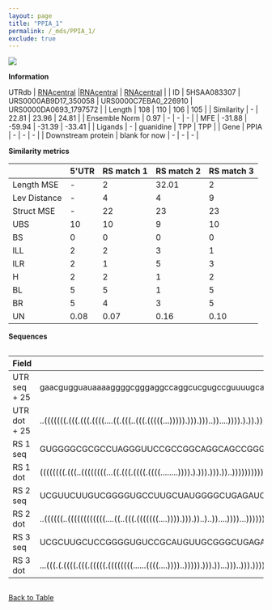 ```yaml
---
layout: page
title: "PPIA_1"
permalink: /_mds/PPIA_1/
exclude: true
---
```




![](../../alns_9.28.22/aln_5HSAA083307_0.982.png?raw=true)


**Information**
<div style="overflow-x:auto;" markdown="block>
| | 5'UTR       | RS match 1   | RS match 2  | RS match 3 |
| ---- | ----------- | ----------- | ----------- | ----------- |
| Link | <a href="http://utrdb.ba.itb.cnr.it/getutr/5HSAA083307/1" target="_blank" rel="noopener noreferrer">UTRdb</a>   | <a href="https://rnacentral.org/rna/URS0000AB9D17/350058" target="_blank" rel="noopener noreferrer">RNAcentral</a>     |<a href="https://rnacentral.org/rna/URS0000C7EBA0/226910" target="_blank" rel="noopener noreferrer">RNAcentral</a>  | <a href="https://rnacentral.org/rna/URS0000DA0693/1797572" target="_blank" rel="noopener noreferrer">RNAcentral</a>   |
| ID | 5HSAA083307     | URS0000AB9D17_350058     | URS0000C7EBA0_226910     | URS0000DA0693_1797572     |
| Length | 108     |  110    | 106   |  105    |
| Similarity | - | 22.81 | 23.96 | 24.81 |
| Ensemble Norm | 0.97 | - | - | - |
| MFE | -31.88 | -59.94 | -31.39 | -33.41 |
| Ligands | - | guanidine | TPP | TPP |
| Gene | PPIA | - | - | - |
| Downstream protein | blank for now    |    -    | -  | - |
</div>

**Similarity metrics**

| | 5'UTR       | RS match 1   | RS match 2  | RS match 3 |
| ---- | ----------- | ----------- | ----------- | ----------- |
| Length MSE | - | 2 | 32.01 | 2 |
| Lev Distance | - | 4 | 4 | 9 |
| Struct MSE | - | 22 | 23 | 23 |
| UBS| 10 | 10 | 9 | 10 |
| BS | 0 | 0 | 0 | 0 |
| ILL | 2 | 2 | 3 | 1 |
| ILR | 2 | 1 | 5 | 3 |
| H | 2 | 2 | 1 | 2 |
| BL | 5 | 5 | 1 | 5 |
| BR | 5 | 4 | 3 | 5 |
| UN | 0.08 | 0.07 | 0.16 | 0.10 |

**Sequences**


<div style="overflow-x:auto;">

<table>
<colgroup>
<col width="30%" />
<col width="70%" />
</colgroup>
<thead>
<tr class="header">
<th>Field</th>
<th>Description</th>
</tr>
</thead>
<tbody>
<tr>
<td markdown="span">UTR seq + 25 </td>
<td markdown="span"> gaacgugguauaaaaggggcgggaggccaggcucgugccguuuugcagacgccaccgccgaggaaaaccguguacuauuagccATGTGTCAGGGTGGTGACTTCACAC </td>
</tr>
<tr>
<td markdown="span">UTR dot + 25  </td>
<td markdown="span"> ..(((((((.(((.(((.((((....((.(((..(((.(((((...))))).))).)))..))....)))).).)).))))))))))((((......)))).......
</td>
</tr>


<tr>
<td markdown="span">RS 1 seq </td>
<td markdown="span"> GUGGGGCGCGCCUAGGGUUCCGCCGGCAGGCAGCCGGGUCUGGUCCGAGAGGCGCAGGCGGCCGGCACCGGAGCCCGGCCGUUCCACGGCGGGACAAAAGCCCGGGAGAC
</td>
</tr>


<tr>
<td markdown="span">RS 1 dot </td>
<td markdown="span"> ((((((((.(((..((((((((...((.(((.((((.((((........)))).).))).))).))..)))))))))))))))))))..((((.(....)))))......
</td>
</tr>


<tr>
<td markdown="span">RS 2 seq </td>
<td markdown="span"> UCGUUCUUGUCGGGGUGCCUUGCUAUGGGGCUGAGAUCGGAUAAUUCCGGAUCCCGUUGAACCUGAUCAGGUUAGCGCCUGCGUAGGGAACAAGAUUUCUCGUCCA
</td>
</tr>


<tr>
<td markdown="span">RS 2 dot </td>
<td markdown="span"> ..((((((..((((((((((((....((..(((.(((((((....)))).))).))..)..))....))))...)))))).))..))))))...............
</td>
</tr>


<tr>
<td markdown="span">RS 3 seq </td>
<td markdown="span"> UCGCUUGCUCCGGGGUGUCCGCAUGUUGCGGGCUGAGAUGGCCAGUGCCAAACCCGCGAACUUGAUCCGGUUCAUACCGGCGGAAGAAGAGCUGUCUUACCCUGU
</td>
</tr>


<tr>
<td markdown="span">RS 3 dot </td>
<td markdown="span"> ...(((.(.((((.(((.(((((.((((((((......((((....))))..))))).))).))...)))..))).)))).).)))((((....)))).......
</td>
</tr>

</tbody>
</table>


</div>


[Back to Table](../../display)
